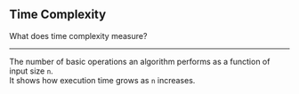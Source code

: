 ## Time Complexity

What does time complexity measure?

---

The number of basic operations an algorithm performs as a function of input size `n`.  
It shows how execution time grows as `n` increases.

